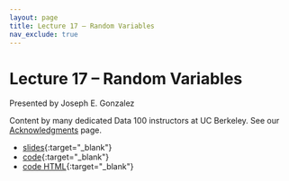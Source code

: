 ```yaml
---
layout: page
title: Lecture 17 – Random Variables
nav_exclude: true
---
```


# Lecture 17 – Random Variables

Presented by Joseph E. Gonzalez

Content by many dedicated Data 100 instructors at UC Berkeley. See our [Acknowledgments](../../acks) page.

- [slides](https://docs.google.com/presentation/d/19_Mf07pWGFAZa7WXhC2B-vs4fbanINOYa7Sd9dRE1Qc/edit?usp=sharing){:target="_blank"}
- [code](https://data100.datahub.berkeley.edu/hub/user-redirect/git-pull?repo=https%3A%2F%2Fgithub.com%2FDS-100%2Ffa24-student&urlpath=lab%2Ftree%2Ffa24-student%2Flecture%2Flec17%2Flec17.ipynb&branch=main){:target="_blank"}
- [code HTML](../../resources/assets/lectures/lec17/lec17.html){:target="_blank"}
<!-- - [recording](https://youtu.be/-LHASEKjri0){:target="_blank"} -->
